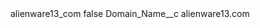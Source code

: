 <?xml version="1.0" encoding="UTF-8"?>
<CustomMetadata xmlns="http://soap.sforce.com/2006/04/metadata" xmlns:xsi="http://www.w3.org/2001/XMLSchema-instance" xmlns:xsd="http://www.w3.org/2001/XMLSchema">
    <label>alienware13_com</label>
    <protected>false</protected>
    <values>
        <field>Domain_Name__c</field>
        <value xsi:type="xsd:string">alienware13.com</value>
    </values>
</CustomMetadata>
